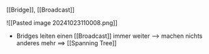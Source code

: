[[Bridge]], [[Broadcast]]


![[Pasted image 20241023110008.png]]

- Bridges leiten einen [[Broadcast]] immer weiter --> machen nichts anderes mehr
==> [[Spanning Tree]]